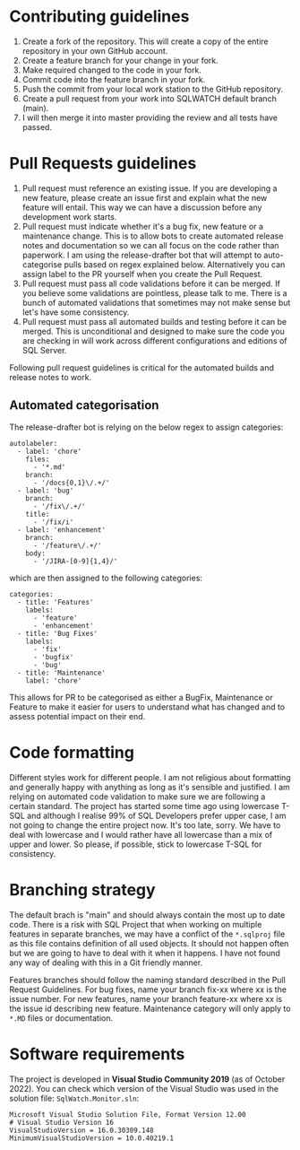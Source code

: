# Contributing guidelines

1. Create a fork of the repository. This will create a copy of the entire repository in your own GitHub account.
1. Create a feature branch for your change in your fork. 
1. Make required changed to the code in your fork.
1. Commit code into the feature branch in your fork.
1. Push the commit from your local work station to the GitHub repository.
1. Create a pull request from your work into SQLWATCH default branch (main). 
1. I will then merge it into master providing the review and all tests have passed.

# Pull Requests guidelines

1. Pull request must reference an existing issue. If you are developing a new feature, please create an issue first and explain what the new feature will entail. This way we can have a discussion before any development work starts.
1. Pull request must indicate whether it's a bug fix, new feature or a maintenance change. This is to allow bots to create automated release notes and documentation so we can all focus on the code rather than paperwork. I am using the release-drafter bot that will attempt to auto-categorise pulls based on regex explained below. Alternatively you can assign label to the PR yourself when you create the Pull Request.
1. Pull request must pass all code validations before it can be merged. If you believe some validations are pointless, please talk to me. There is a bunch of automated validations that sometimes may not make sense but let's have some consistency.
1. Pull request must pass all automated builds and testing before it can be merged. This is unconditional and designed to make sure the code you are checking in will work across different configurations and editions of SQL Server.

Following pull request guidelines is critical for the automated builds and release notes to work.

## Automated categorisation
The release-drafter bot is relying on the below regex to assign categories:
```
autolabeler:
  - label: 'chore'
    files:
      - '*.md'
    branch:
      - '/docs{0,1}\/.+/'
  - label: 'bug'
    branch:
      - '/fix\/.+/'
    title:
      - '/fix/i'
  - label: 'enhancement'
    branch:
      - '/feature\/.+/'
    body:
      - '/JIRA-[0-9]{1,4}/'
```

which are then assigned to the following categories:

```
categories:
  - title: 'Features'
    labels:
      - 'feature'
      - 'enhancement'
  - title: 'Bug Fixes'
    labels:
      - 'fix'
      - 'bugfix'
      - 'bug'
  - title: 'Maintenance'
    label: 'chore'
```

This allows for PR to be categorised as either a BugFix, Maintenance or Feature to make it easier for users to understand what has changed and to assess potential impact on their end.

# Code formatting

Different styles work for different people. I am not religious about formatting and generally happy with anything as long as it's sensible and justified. I am relying on automated code validation to make sure we are following a certain standard. The project has started some time ago using lowercase T-SQL and although I realise 99% of SQL Developers prefer upper case, I am not going to change the entire project now. It's too late, sorry. We have to deal with lowercase and I would rather have all lowercase than a mix of upper and lower. So please, if possible, stick to lowercase T-SQL for consistency. 

# Branching strategy

The default brach is "main" and should always contain the most up to date code. There is a risk with SQL Project that when working on multiple features in separate branches, we may have a conflict of the `*.sqlproj` file as this file contains definition of all used objects.
It should not happen often but we are going to have to deal with it when it happens. I have not found any way of dealing with this in a Git friendly manner. 

Features branches should follow the naming standard described in the Pull Request Guidelines. For bug fixes, name your branch fix-xx where xx is the issue number. For new features, name your branch feature-xx where xx is the issue id describing new feature. Maintenance category will only apply to `*.MD` files or documentation. 

# Software requirements

The project is developed in **Visual Studio Community 2019** (as of October 2022). You can check which version of the Visual Studio was used in the solution file: `SqlWatch.Monitor.sln`:
```
Microsoft Visual Studio Solution File, Format Version 12.00
# Visual Studio Version 16
VisualStudioVersion = 16.0.30309.148
MinimumVisualStudioVersion = 10.0.40219.1
```

